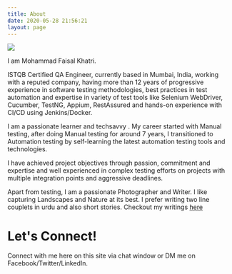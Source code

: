 ```yaml
---
title: About
date: 2020-05-28 21:56:21
layout: page
---
```

![](/image/faisal_khatri.jpg)

I am Mohammad Faisal Khatri.

ISTQB Certified QA Engineer, currently based in Mumbai, India, working with a reputed company, having more than 12 years of progressive experience in software testing methodologies, best practices in test automation and expertise in variety of test tools like Selenium WebDriver, Cucumber, TestNG, Appium, RestAssured and hands-on experience with CI/CD using Jenkins/Docker.

I am a passionate learner and techsavvy . My career started with Manual testing, after doing Manual testing for around 7 years, I transitioned to Automation testing by self-learning the latest automation testing tools and technologies.

 I have achieved project objectives through passion, commitment and expertise and well experienced in complex testing efforts on projects with multiple integration points and aggressive deadlines.

Apart from testing, I am a passionate Photographer and Writer. 
I like capturing Landscapes and Nature at its best.
I prefer writing two line couplets in urdu and also short stories. 
Checkout my writings [here][ghalibwaywebsite]

# Let's Connect!
Connect with me here on this site via chat window or DM me on Facebook/Twitter/LinkedIn.

[ghalibwaywebsite]: https://ghalibway.co.in
